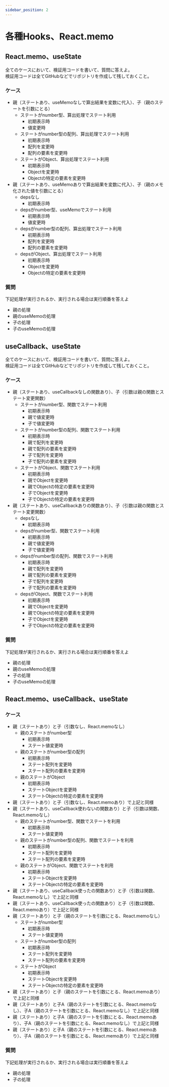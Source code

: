 ```yaml
---
sidebar_position: 2
---
```


# 各種Hooks、React.memo

## React.memo、useState

全てのケースにおいて、検証用コードを書いて、質問に答えよ。<br/>
検証用コードは全てGitHubなどでリポジトリを作成して残しておくこと。

### ケース

- 親（ステートあり、useMemoなしで算出結果を変数に代入）、子（親のステートを引数にとる）
  - ステートがnumber型、算出処理でステート利用
    - 初期表示時
    - 値変更時
  - ステートがnumber型の配列、算出処理でステート利用
    - 初期表示時
    - 配列を変更時
    - 配列の要素を変更時
  - ステートがObject、算出処理でステート利用
    - 初期表示時
    - Objectを変更時
    - Objectの特定の要素を変更時
- 親（ステートあり、useMemoありで算出結果を変数に代入）、子（親のメモ化された値を引数にとる）
  - depsなし
    - 初期表示時
  - depsがnumber型、useMemoでステート利用
    - 初期表示時
    - 値変更時
  - depsがnumber型の配列、算出処理でステート利用
    - 初期表示時
    - 配列を変更時
    - 配列の要素を変更時
  - depsがObject、算出処理でステート利用
    - 初期表示時
    - Objectを変更時
    - Objectの特定の要素を変更時

### 質問

下記処理が実行されるか、実行される場合は実行順番を答えよ

- 親の処理
- 親のuseMemoの処理
- 子の処理
- 子のuseMemoの処理

## useCallback、useState

全てのケースにおいて、検証用コードを書いて、質問に答えよ。<br/>
検証用コードは全てGitHubなどでリポジトリを作成して残しておくこと。

### ケース

- 親（ステートあり、useCallbackなしの関数あり）、子（引数は親の関数とステート変更関数）
  - ステートがnumber型、関数でステート利用
    - 初期表示時
    - 親で値変更時
    - 子で値変更時
  - ステートがnumber型の配列、関数でステート利用
    - 初期表示時
    - 親で配列を変更時
    - 親で配列の要素を変更時
    - 子で配列を変更時
    - 子で配列の要素を変更時
  - ステートがObject、関数でステート利用
    - 初期表示時
    - 親でObjectを変更時
    - 親でObjectの特定の要素を変更時
    - 子でObjectを変更時
    - 子でObjectの特定の要素を変更時
- 親（ステートあり、useCallbackありの関数あり）、子（引数は親の関数とステート変更関数）
  - depsなし
    - 初期表示時
  - depsがnumber型、関数でステート利用
    - 初期表示時
    - 親で値変更時
    - 子で値変更時
  - depsがnumber型の配列、関数でステート利用
    - 初期表示時
    - 親で配列を変更時
    - 親で配列の要素を変更時
    - 子で配列を変更時
    - 子で配列の要素を変更時
  - depsがObject、関数でステート利用
    - 初期表示時
    - 親でObjectを変更時
    - 親でObjectの特定の要素を変更時
    - 子でObjectを変更時
    - 子でObjectの特定の要素を変更時

### 質問

下記処理が実行されるか、実行される場合は実行順番を答えよ

- 親の処理
- 親のuseMemoの処理
- 子の処理
- 子のuseMemoの処理

## React.memo、useCallback、useState

### ケース

- 親（ステートあり）と子（引数なし、React.memoなし）
  - 親のステートがnumber型
    - 初期表示時
    - ステート値変更時
  - 親のステートがnumber型の配列
    - 初期表示時
    - ステート配列を変更時
    - ステート配列の要素を変更時
  - 親のステートがObject
    - 初期表示時
    - ステートObjectを変更時
    - ステートObjectの特定の要素を変更時
- 親（ステートあり）と子（引数なし、React.memoあり）で上記と同様
- 親（ステートあり、useCallback使わないの関数あり）と子（引数は関数、React.memoなし）
  - 親のステートがnumber型、関数でステートを利用
    - 初期表示時
    - ステート値変更時
  - 親のステートがnumber型の配列、関数でステートを利用
    - 初期表示時
    - ステート配列を変更時
    - ステート配列の要素を変更時
  - 親のステートがObject、関数でステートを利用
    - 初期表示時
    - ステートObjectを変更時
    - ステートObjectの特定の要素を変更時
- 親（ステートあり、useCallback使ったの関数あり）と子（引数は関数、React.memoなし）で上記と同様
- 親（ステートあり、useCallback使ったの関数あり）と子（引数は関数、React.memoあり）で上記と同様
- 親（ステートあり）と子（親のステートを引数にとる、React.memoなし）
  - ステートがnumber型
    - 初期表示時
    - ステート値変更時
  - ステートがnumber型の配列
    - 初期表示時
    - ステート配列を変更時
    - ステート配列の要素を変更時
  - ステートがObject
    - 初期表示時
    - ステートObjectを変更時
    - ステートObjectの特定の要素を変更時
- 親（ステートあり）と子（親のステートを引数にとる、React.memoあり）で上記と同様
- 親（ステートあり）と子A（親のステートを引数にとる、React.memoなし）、子A（親のステートを引数にとる、React.memoなし）で上記と同様
- 親（ステートあり）と子A（親のステートを引数にとる、React.memoあり）、子A（親のステートを引数にとる、React.memoなし）で上記と同様
- 親（ステートあり）と子A（親のステートを引数にとる、React.memoあり）、子A（親のステートを引数にとる、React.memoあり）で上記と同様

### 質問

下記処理が実行されるか、実行される場合は実行順番を答えよ

- 親の処理
- 子の処理
